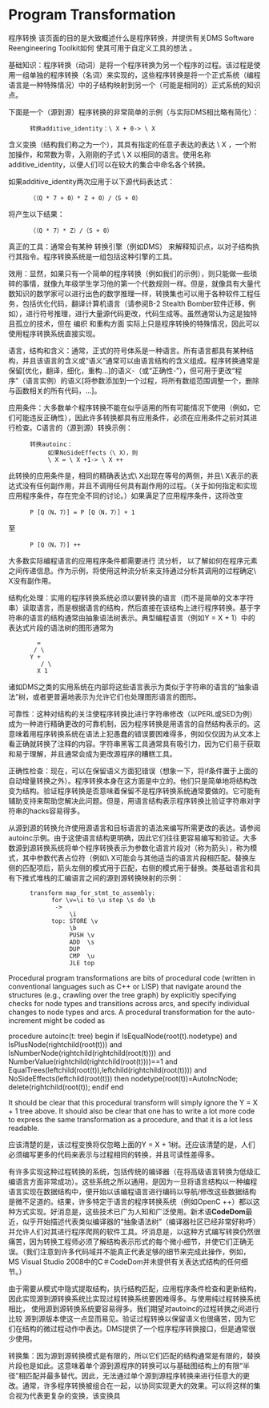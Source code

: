 

# Program Transformation












程序转换
该页面的目的是大致概述什么是程序转换，并提供有关DMS Software Reengineering Toolkit如何 使其可用于自定义工具的想法 。

基础知识：程序转换（动词）是将一个程序转换为另一个程序的过程。该过程是使用一组单独的程序转换（名词）来实现的，这些程序转换是将一个正式系统（编程语言是一种特殊情况）中的子结构映射到另一个（可能是相同的）正式系统的知识点。

下面是一个（源到源）程序转换的非常简单的示例（与实际DMS相比略有简化）：

          转换additive_identity：\ X + 0-> \ X

含义变换（结构我们称之为一个），其具有指定的任意子表达的表达 \ X ，一个附加操作，和常数为零，入刚刚的子式 \ X 以相同的语言。使用名称additive_identity，以便人们可以在较大的集合中命名各个转换。

如果additive_identity两次应用于以下源代码表达式：

          （（Q * 7 + 0）* Z + 0）/（S + 0）
将产生以下结果：

          （（Q * 7）* Z）/（S + 0）
真正的工具：通常会有某种 转换引擎（例如DMS） 来解释知识点，以对子结构执行其指令。程序转换系统是一组包括这种引擎的工具。

效用：显然，如果只有一个简单的程序转换（例如我们的示例），则只能做一些琐碎的事情，就像九年级学生学习他的第一个代数规则一样。但是，就像具有大量代数知识的数学家可以进行出色的数学推理一样，转换集也可以用于各种软件工程任务，包括优化代码，翻译计算机语言（请参阅B-2 Stealth Bomber软件迁移，例如），进行符号推理，进行大量源代码更改，代码生成等。虽然通常认为这是独特且孤立的技术，但在 编织 和重构方面 实际上只是程序转换的特殊情况，因此可以使用程序转换系统直接实现。

语言，结构和含义：通常，正式的符号体系是一种语言。所有语言都具有某种结构，并且该语言的含义或“语义”通常可以由语言结构的含义组成。程序转换通常是保留[优化，翻译，细化，重构...]的语义-（或“正确性-”），但可用于更改“程序”（语言实例）的语义[将参数添加到一个过程，将所有数组范围调整一个，删除与函数相关的所有代码，...]。

应用条件：大多数单个程序转换不能在似乎适用的所有可能情况下使用（例如，它们可能违反正确性），因此许多转换都具有应用条件，必须在应用条件之前对其进行检查。C语言的（源到源）转换示例：

          转换autoinc：
               如果NoSideEffects（\ X），则
               \ X = \ X +1-> \ X ++

此转换的应用条件是，相同的精确表达式\ X出现在等号的两侧，并且\ X表示的表达式没有任何副作用，并且不调用任何具有副作用的过程。（关于如何指定和实现应用程序条件，存在完全不同的讨论。）如果满足了应用程序条件，这将改变

          P [Q（N，7）] = P [Q（N，7）] + 1
至

          P [Q（N，7）] ++

大多数实际编程语言的应用程序条件都需要进行 流分析， 以了解如何在程序元素之间传递信息。作为示例，将使用这种流分析来支持通过分析其调用的过程确定\ X没有副作用。











结构化处理：实用的程序转换系统必须以要转换的语言（而不是简单的文本字符串）读取语言，而是根据语言的结构，然后直接在该结构上进行程序转换。基于字符串的语言的结构通常由抽象语法树表示。典型编程语言（例如Y = X + 1）中的表达式片段的语法树的图形通常为


            = 
           / \ 
          Y + 
             / \ 
            X 1

诸如DMS之类的实用系统在内部将这些语言表示为类似于字符串的语言的“抽象语法”树，或者更普遍地表示为允许它们也处理图形语言的图形。

可靠性：这种对结构的关注使程序转换比进行字符串修改（以PERL或SED为例）成为一种进行精确更改的可靠机制，因为程序转换是用语言的自然结构表示的。这意味着用程序转换系统在语法上犯愚蠢的错误要困难得多，例如仅仅因为从文本上看正确就转换了注释的内容。字符串黑客工具通常具有吸引力，因为它们易于获取和易于理解，并且通常会成为更改源程序的糟糕工具。

正确性检查：现在，可以在保留语义方面犯错误（想象一下，将if条件置于上面的自动增量转换之外）。程序转换本身在这方面是中立的。他们只是简单地将结构改变为结构。验证程序转换是否意味着保留不是程序转换系统通常要做的。它可能有辅助支持来帮助您解决此问题。但是，用语言结构表示程序转换比验证字符串对字符串的hacks容易得多。

从源到源的转换允许使用源语言和目标语言的语法来编写所需更改的表达。请参阅autoinc示例。由于这使语言结构更明确，因此它们往往更容易编写和验证。大多数源到源转换系统将单个程序转换表示为参数化语言片段对（称为箭头），称为模式，其中参数代表占位符（例如\ X可能会与其他适当的语言片段相匹配。替换左侧的匹配项后，箭头左侧的模式用于匹配，右侧的模式用于替换。类基础语言和具有下推式堆栈的汇编语言之间的源到源转换映射的示例：

          transform map_for_stmt_to_assembly:
                for \v=\i to \u step \s do \b
                 ->
                     \i
                top: STORE \v
                     \b
                     PUSH \v
                     ADD  \s
                     DUP
                     CMP  \u
                     JLE top
Procedural program transformations are bits of procedural code (written in conventional languages such as C++ or LISP) that navigate around the structures (e.g., crawling over the tree graph) by explicitly specifying checks for node types and transitions across arcs, and specify individual changes to node types and arcs. A procedural transformation for the auto-increment might be coded as


   procedure autoinc(t: tree)
      begin
        if IsEqualNode(root(t).nodetype)
           and IsPlusNode(rightchild(root(t)))
           and IsNumberNode(rightchild(rightchild(root(t))))
           and NumberValue(rightchild(rightchild(root(t))))==1
           and EqualTrees(leftchild(root(t)),leftchild(rightchild(root(t))))
           and NoSideEffects(leftchild(root(t)))
        then
           nodetype(root(t))=AutoIncNode;
           delete(rightchild(root(t));
        endif
      end

It should be clear that this procedural transform will simply ignore the Y = X + 1 tree above. It should also be clear that one has to write a lot more code to express the same transformation as a procedure, and that it is a lot less readable.







应该清楚的是，该过程变换将仅忽略上面的Y = X + 1树。还应该清楚的是，人们必须编写更多的代码来表示与过程相同的转换，并且可读性差得多。

有许多实现这种过程转换的系统，包括传统的编译器（在将高级语言转换为低级汇编语言方面非常成功）。这些系统之所以通用，是因为一旦将语言结构以一种编程语言实现在数据结构中，便开始以该编程语言进行编码以导航/修改这些数据结构是微不足道的。结果，许多特定于语言的程序转换系统（例如OpenC ++）都以这种方式实现。好消息是，这些技术已广为人知和广泛使用。新术语**CodeDom**最近，似乎开始描述代表类似编译器的“抽象语法树”（编译器社区已经非常好称呼）并允许人们对其进行程序爬网的软件工具。坏消息是，以这种方式编写转换仍然很痛苦，因为转换工程师必须了解结构表示形式的每个微小细节，并使它们正确无误。（我们注意到许多代码域并不能真正代表足够的细节来完成此操作，例如，MS Visual Studio 2008中的C＃CodeDom并未提供有关表达式结构的任何细节。）

由于需要从模式中隐式提取结构，执行结构匹配，应用程序条件检查和更新结构，因此实现源到源转换系统比实现过程转换系统要困难得多。与使用纯过程转换系统相比， 使用源到源转换系统要容易得多。我们期望对autoinc的过程转换之间进行比较 源到源版本使这一点显而易见。验证过程转换以保留语义也很痛苦，因为它们在结构的微过程动作中表达。DMS提供了一个程序程序转换接口，但是通常很少使用。

转换集：因为源到源转换模式是有限的，所以它们匹配的结构通常是有限的，替换片段也是如此。这意味着单个源到源程序的转换可以与基础图结构上的有限“半径”相匹配并最多替代。因此，无法通过单个源到源程序转换来进行任意大的更改。通常，许多程序转换被组合在一起，以协同实现更大的效果。可以将这样的集合视为代表更复杂的变换，该变换具






